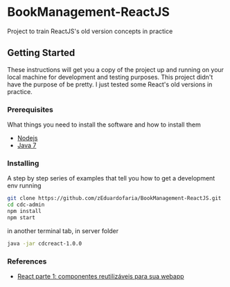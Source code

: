 # BookManagement-ReactJS
Project to train ReactJS's old version concepts in practice

## Getting Started

These instructions will get you a copy of the project up and running on your local machine for development and testing purposes. This project didn't have the purpose of be pretty. I just tested some React's old versions in practice.

### Prerequisites

What things you need to install the software and how to install them

* [Nodejs](https://nodejs.org/en/)
* [Java 7](https://www.java.com/)

### Installing

A step by step series of examples that tell you how to get a development env running

```bash
git clone https://github.com/zEduardofaria/BookManagement-ReactJS.git
cd cdc-admin
npm install
npm start
```

in another terminal tab, in server folder

```bash
java -jar cdcreact-1.0.0
```

### References

* [React parte 1: componentes reutilizáveis para sua webapp](https://cursos.alura.com.br/course/react)
